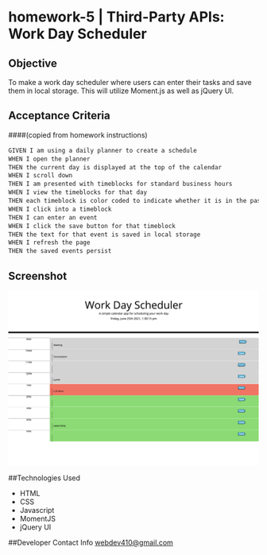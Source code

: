 # homework-5 | Third-Party APIs: Work Day Scheduler

## Objective

To make a work day scheduler where users can enter their tasks and save them in local storage. This will utilize Moment.js as well as jQuery UI.

## Acceptance Criteria 
####(copied from homework instructions)

```md
GIVEN I am using a daily planner to create a schedule
WHEN I open the planner
THEN the current day is displayed at the top of the calendar
WHEN I scroll down
THEN I am presented with timeblocks for standard business hours
WHEN I view the timeblocks for that day
THEN each timeblock is color coded to indicate whether it is in the past, present, or future
WHEN I click into a timeblock
THEN I can enter an event
WHEN I click the save button for that timeblock
THEN the text for that event is saved in local storage
WHEN I refresh the page
THEN the saved events persist
```

## Screenshot
![](assets/images/screenshot.png)

##Technologies Used
* HTML
* CSS
* Javascript
* MomentJS
* jQuery UI

##Developer Contact Info
webdev410@gmail.com